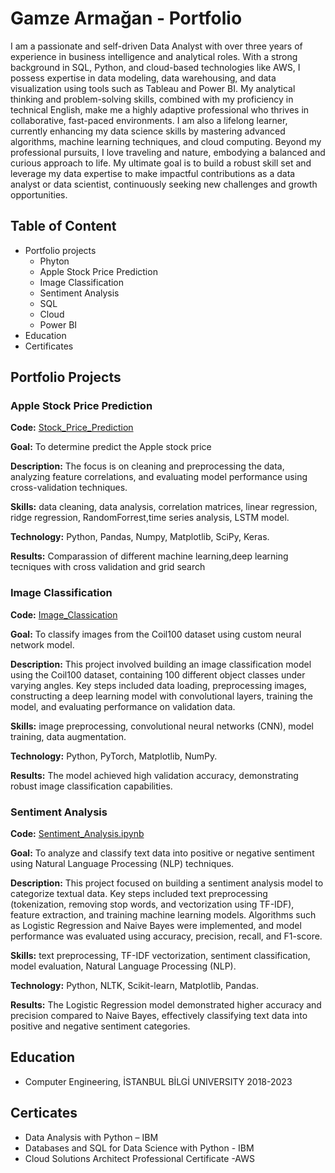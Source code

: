 # Gamze Armağan - Portfolio
I am a passionate and self-driven Data Analyst with over three years of experience in business intelligence and analytical roles. With a strong background in SQL, Python, and cloud-based technologies like AWS, I possess expertise in data modeling, data warehousing, and data visualization using tools such as Tableau and Power BI. My analytical thinking and problem-solving skills, combined with my proficiency in technical English, make me a highly adaptive professional who thrives in collaborative, fast-paced environments. I am also a lifelong learner, currently enhancing my data science skills by mastering advanced algorithms, machine learning techniques, and cloud computing. Beyond my professional pursuits, I love traveling and nature, embodying a balanced and curious approach to life. My ultimate goal is to build a robust skill set and leverage my data expertise to make impactful contributions as a data analyst or data scientist, continuously seeking new challenges and growth opportunities.

## Table of Content
- Portfolio projects
  - Phyton
   - Apple Stock Price Prediction
   - Image Classification
   - Sentiment Analysis
  - SQL
  - Cloud
  - Power BI
- Education
- Certificates

## Portfolio Projects
### Apple Stock Price Prediction
**Code:** [Stock_Price_Prediction](https://github.com/gamzearmagan/Stock_Price_Prediction)

**Goal:** To determine predict the Apple stock price

**Description:** The focus is on cleaning and preprocessing the data, analyzing feature correlations, and evaluating model performance using cross-validation techniques.

**Skills:** data cleaning, data analysis, correlation matrices, linear regression, ridge regression, RandomForrest,time series analysis, LSTM model.

**Technology:** Python, Pandas, Numpy, Matplotlib, SciPy, Keras.

**Results:** Comparassion of different machine learning,deep learning tecniques with cross validation and grid search



### Image Classification

**Code:** [Image_Classication](https://github.com/gamzearmagan/Image-Clasification)

**Goal:** To classify images from the Coil100 dataset using  custom neural network model.

**Description:** This project involved building an image classification model using the Coil100 dataset, containing 100 different object classes under varying angles. Key steps included data loading, preprocessing images, constructing a deep learning model with convolutional layers, training the model, and evaluating performance on validation data. 

**Skills:** image preprocessing, convolutional neural networks (CNN), model training, data augmentation.

**Technology:** Python, PyTorch, Matplotlib, NumPy.

**Results:** The model achieved high validation accuracy, demonstrating robust image classification capabilities. 


### Sentiment Analysis

**Code:** [Sentiment_Analysis.ipynb](https://github.com/gamzearmagan/Sentiment_Analysis)

**Goal:** To analyze and classify text data into positive or negative sentiment using Natural Language Processing (NLP) techniques.

**Description:** This project focused on building a sentiment analysis model to categorize textual data. Key steps included text preprocessing (tokenization, removing stop words, and vectorization using TF-IDF), feature extraction, and training machine learning models. Algorithms such as Logistic Regression and Naive Bayes were implemented, and model performance was evaluated using accuracy, precision, recall, and F1-score.

**Skills:** text preprocessing, TF-IDF vectorization, sentiment classification, model evaluation, Natural Language Processing (NLP).

**Technology:** Python, NLTK, Scikit-learn, Matplotlib, Pandas.

**Results:** The Logistic Regression model demonstrated higher accuracy and precision compared to Naive Bayes, effectively classifying text data into positive and negative sentiment categories.


## Education

- Computer Engineering, İSTANBUL BİLGİ UNIVERSITY  2018-2023
  
## Certicates
- Data Analysis with Python – IBM
- Databases and SQL for Data Science with Python - IBM
- Cloud Solutions Architect Professional Certificate -AWS
